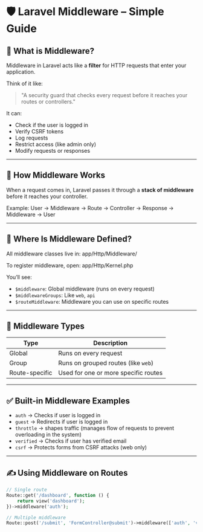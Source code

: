 # 🛡️ Laravel Middleware – Simple Guide

## 🚀 What is Middleware?

Middleware in Laravel acts like a **filter** for HTTP requests that enter your application.

Think of it like:
> "A security guard that checks every request before it reaches your routes or controllers."

It can:
- Check if the user is logged in
- Verify CSRF tokens
- Log requests
- Restrict access (like admin only)
- Modify requests or responses

---

## 🧠 How Middleware Works

When a request comes in, Laravel passes it through a **stack of middleware** before it reaches your controller.

Example:
User → Middleware → Route → Controller → Response → Middleware → User


---

## 📁 Where Is Middleware Defined?

All middleware classes live in:
app/Http/Middleware/

To register middleware, open:
app/Http/Kernel.php


You’ll see:
- `$middleware`: Global middleware (runs on every request)
- `$middlewareGroups`: Like `web`, `api`
- `$routeMiddleware`: Middleware you can use on specific routes

---

## 🔄 Middleware Types

| Type           | Description                         |
|----------------|-------------------------------------|
| Global         | Runs on every request               |
| Group          | Runs on grouped routes (like `web`) |
| Route-specific | Used for one or more specific routes|

---

## ✅ Built-in Middleware Examples

- `auth` → Checks if user is logged in
- `guest` → Redirects if user is logged in
- `throttle` → shapes traffic (manages flow of requests to prevent overloading in the system)
- `verified` → Checks if user has verified email
- `csrf` → Protects forms from CSRF attacks (web only)

---

## ✍️ Using Middleware on Routes

```php
// Single route
Route::get('/dashboard', function () {
    return view('dashboard');
})->middleware('auth');

// Multiple middleware
Route::post('/submit', 'FormController@submit')->middleware(['auth', 'verified']);


